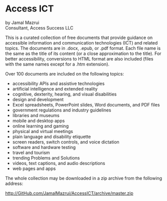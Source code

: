 # Access ICT

by Jamal Mazrui \
Consultant, Access Success LLC

This is a curated collection of free documents that provide guidance on accessible information and communication technologies (ICT) and related topics. The documents are in .docx, .epub, or .pdf format. Each file name is the same as the title of its content (or a close approximation to the title). For better accessibility, conversions to HTML format are also included (files with the same names except for a .htm extension).

Over 100 documents are included on the following topics:

- accessibility APIs and assistive technologies
- artificial intelligence and extended reality
- cognitive, dexterity, hearing, and visual disabilities
- design and development
- Excel spreadsheets, PowerPoint slides, Word documents, and PDF files
- government regulations and industry guidelines
- libraries and museums
- mobile and desktop apps
- online learning and gaming
- physical and virtual meetings
- plain language and disability etiquette
- screen readers, switch controls, and voice dictation
- software and hardware testing
- travel and tourism
- trending Problems and Solutions
- videos, text captions, and audio descriptions
- web pages and apps

The whole collection may be downloaded in a zip archive from the following address:

<http://GitHub.com/JamalMazrui/AccessICT/archive/master.zip>
